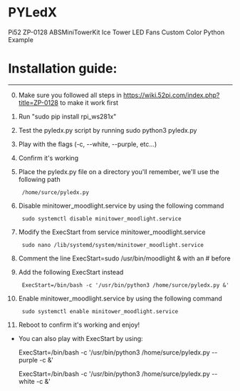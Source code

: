 # PYLedX
Pi52 ZP-0128 ABSMiniTowerKit Ice Tower LED Fans Custom Color Python Example

# Installation guide:
-------------------
0.   Make sure you followed all steps in https://wiki.52pi.com/index.php?title=ZP-0128 to make it work first
1.   Run "sudo pip install rpi_ws281x"
2.   Test the pyledx.py script by running sudo python3 pyledx.py
3.   Play with the flags (-c, --white, --purple, etc...)
4.   Confirm it's working
5.   Place the pyledx.py file on a directory you'll remember, we'll use the following path

          /home/surce/pyledx.py
6.   Disable minitower_moodlight.service by using the following command
   
          sudo systemctl disable minitower_moodlight.service
7.   Modify the ExecStart from service minitower_moodlight.service
   
          sudo nano /lib/systemd/system/minitower_moodlight.service
8.   Comment the line ExecStart=sudo /usr/bin/moodlight & with an # before
9.   Add the following ExecStart instead

          ExecStart=/bin/bash -c '/usr/bin/python3 /home/surce/pyledx.py &'
10.  Enable minitower_moodlight.service by using the following command

          sudo systemctl enable minitower_moodlight.service
11.  Reboot to confirm it's working and enjoy!

* You can also play with ExecStart by using:

     ExecStart=/bin/bash -c '/usr/bin/python3 /home/surce/pyledx.py --purple -c &'
     
     ExecStart=/bin/bash -c '/usr/bin/python3 /home/surce/pyledx.py --white -c &'
